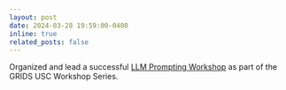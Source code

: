 ```yaml
---
layout: post
date: 2024-03-28 19:59:00-0400
inline: true
related_posts: false
---
```


Organized and lead a successful [LLM Prompting Workshop](https://www.linkedin.com/posts/navneetraju_ai-promptengineering-llms-activity-7316990902189674496-FoCt?utm_source=share&utm_medium=member_desktop&rcm=ACoAABEGt7gBya4pXWTy7UsWih0hq-34FEc9VlA) as part of the GRIDS USC Workshop Series. 